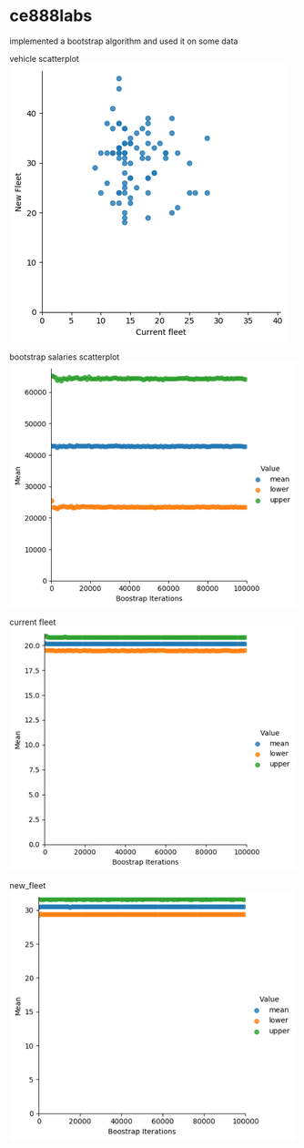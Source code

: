 # ce888labs

implemented a bootstrap algorithm and used it on some data

vehicle scatterplot
![logo](./Lab2/scaterplot_vehic.png?raw=true)

bootstrap salaries scatterplot
![logo](./Lab2/bootstrap_confidence.png?raw=true)

current fleet
![logo](./Lab2/bootstrap_confidence0.png?raw=true)

new_fleet
![logo](./Lab2/bootstrap_confidence1.png?raw=true)
